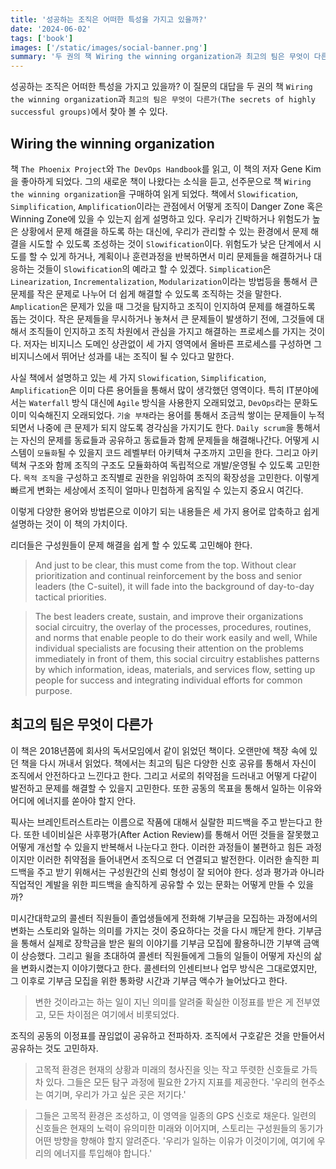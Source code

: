 ```yaml
---
title: '성공하는 조직은 어떠한 특성을 가지고 있을까?'
date: '2024-06-02'
tags: ['book']
images: ['/static/images/social-banner.png']
summary: '두 권의 책 Wiring the winning organization과 최고의 팀은 무엇이 다른가(The secrets of highly successful groups)을 읽었다. 성공하는 조직은 어떠한 특성을 가지고 있는지 두 권의 책으로 살펴보았다.'
---
```


성공하는 조직은 어떠한 특성을 가지고 있을까? 이 질문의 대답을 두 권의 책 `Wiring the winning organization`과 `최고의 팀은 무엇이 다른가(The secrets of highly successful groups)`에서 찾아 볼 수 있다.

## Wiring the winning organization

책 `The Phoenix Project`와 `The DevOps Handbook`를 읽고, 이 책의 저자 Gene Kim을 좋아하게 되었다. 그의 새로운 책이 나왔다는 소식을 듣고, 선주문으로 책 `Wiring the winning organization`을 구매하여 읽게 되었다. 책에서 `Slowification`, `Simplification`, `Amplification`이라는 관점에서 어떻게 조직이 Danger Zone 혹은 Winning Zone에 있을 수 있는지 쉽게 설명하고 있다. 우리가 긴박하거나 위험도가 높은 상황에서 문제 해결을 하도록 하는 대신에, 우리가 관리할 수 있는 환경에서 문제 해결을 시도할 수 있도록 조성하는 것이 `Slowification`이다. 위험도가 낮은 단계에서 시도를 할 수 있게 하거나, 계획이나 훈련과정을 반복하면서 미리 문제들을 해결하거나 대응하는 것들이 `Slowification`의 예라고 할 수 있겠다. `Simplication`은 `Linearization`, `Incrementalization`, `Modularization`이라는 방법등을 통해서 큰 문제를 작은 문제로 나누어 더 쉽게 해결할 수 있도록 조직하는 것을 말한다. `Amplication`은 문제가 있을 때 그것을 탐지하고 조직이 인지하여 문제를 해결하도록 돕는 것이다. 작은 문제들을 무시하거나 놓쳐서 큰 문제들이 발생하기 전에, 그것들에 대해서 조직들이 인지하고 조직 차원에서 관심을 가지고 해결하는 프로세스를 가지는 것이다. 저자는 비지니스 도메인 상관없이 세 가지 영역에서 올바른 프로세스를 구성하면 그 비지니스에서 뛰어난 성과를 내는 조직이 될 수 있다고 말한다.

사실 책에서 설명하고 있는 세 가지 `Slowification`, `Simplification`, `Amplification`은 이미 다른 용어들을 통해서 많이 생각했던 영역이다. 특히 IT분야에서는 `Waterfall` 방식 대신에 `Agile` 방식을 사용한지 오래되었고, `DevOps`라는 문화도 이미 익숙해진지 오래되었다. `기술 부채`라는 용어를 통해서 조금씩 쌓이는 문제들이 누적되면서 나중에 큰 문제가 되지 않도록 경각심을 가지기도 한다. `Daily scrum`을 통해서는 자신의 문제를 동료들과 공유하고 동료들과 함께 문제들을 해결해나간다. 어떻게 시스템이 `모듈화`될 수 있을지 코드 레벨부터 아키텍쳐 구조까지 고민을 한다. 그리고 아키텍쳐 구조와 함께 조직의 구조도 모듈화하여 독립적으로 개발/운영될 수 있도록 고민한다. `목적 조직`을 구성하고 조직별로 권한을 위임하여 조직의 확장성을 고민한다. 이렇게 빠르게 변화는 세상에서 조직이 얼마나 민첩하게 움직일 수 있는지 중요시 여긴다.

이렇게 다양한 용어와 방법론으로 이야기 되는 내용들은 세 가지 용어로 압축하고 쉽게 설명하는 것이 이 책의 가치이다.

리더들은 구성원들이 문제 해결을 쉽게 할 수 있도록 고민해야 한다.

> And just to be clear, this must come from the top. Without clear prioritization and continual reinforcement by the boss and senior leaders (the C-suitel), it will fade into the background of day-to-day tactical priorities.

> The best leaders create, sustain, and improve their organizations social circuitry, the overlay of the processes, procedures, routines, and norms that enable people to do their work easily and well, While individual specialists are focusing their attention on the problems immediately in front of them, this social circuitry establishes patterns by which information, ideas, materials, and services flow, setting up people for success and integrating individual efforts for common purpose.

## 최고의 팀은 무엇이 다른가

이 책은 2018년쯤에 회사의 독서모임에서 같이 읽었던 책이다. 오랜만에 책장 속에 있던 책을 다시 꺼내서 읽었다. 책에서는 최고의 팀은 다양한 신호 공유를 통해서 자신이 조직에서 안전하다고 느낀다고 한다. 그리고 서로의 취약점을 드러내고 어떻게 다같이 발전하고 문제를 해결할 수 있을지 고민한다. 또한 공동의 목표을 통해서 일하는 이유와 어디에 에너지를 쏟아야 할지 안다.

픽사는 브레인트러스트라는 이름으로 작품에 대해서 실랄한 피드백을 주고 받는다고 한다. 또한 네이비실은 사후평가(After Action Review)를 통해서 어떤 것들을 잘못했고 어떻게 개선할 수 있을지 반복해서 나눈다고 한다. 이러한 과정들이 불편하고 힘든 과정이지만 이러한 취약점을 들어내면서 조직으로 더 연결되고 발전한다. 이러한 솔직한 피드백을 주고 받기 위해서는 구성원간의 신뢰 형성이 잘 되어야 한다. 성과 평가과 아니라 직업적인 계발을 위한 피드백을 솔직하게 공유할 수 있는 문화는 어떻게 만들 수 있을까?

미시간대학교의 콜센터 직원들이 졸업생들에게 전화해 기부금을 모집하는 과정에서의 변화는 스토리와 일하는 의미를 가지는 것이 중요하다는 것을 다시 깨닫게 한다. 기부금을 통해서 실제로 장학금을 받은 윌의 이야기를 기부금 모집에 활용하니깐 기부액 금액이 상승했다. 그리고 윌을 초대하여 콜센터 직원들에게 그들의 일들이 어떻게 자신의 삶을 변화시켰는지 이야기했다고 한다. 콜센터의 인센티브나 업무 방식은 그대로였지만, 그 이후로 기부금 모집을 위한 통화량 시간과 기부금 액수가 늘어났다고 한다.

> 변한 것이라고는 하는 일이 지닌 의미를 알려줄 확실한 이정표를 받은 게 전부였고, 모든 차이점은 여기에서 비롯되었다.

조직의 공동의 이정표를 끊임없이 공유하고 전파하자. 조직에서 구호같은 것을 만들어서 공유하는 것도 고민하자.

> 고목적 환경은 현재의 상황과 미래의 청사진을 잇는 작고 뚜렷한 신호들로 가득 차 있다. 그들은 모든 탐구 과정에 필요한 2가지 지표를 제공한다. '우리의 현주소는 여기며, 우리가 가고 싶은 곳은 저기다.'

> 그들은 고목적 환경은 조성하고, 이 영역을 일종의 GPS 신호로 채운다. 일련의 신호들은 현재의 노력이 유의미한 미래와 이어지며, 스토리는 구성원들의 동기가 어떤 방향을 향해야 할지 알려준다. '우리가 일하는 이유가 이것이기에, 여기에 우리의 에너지를 투입해야 합니다.'
